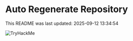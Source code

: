 # Auto Regenerate Repository

This README was last updated: 2025-09-12 13:34:54

 ![TryHackMe](https://tryhackme.com/badge/533634)
